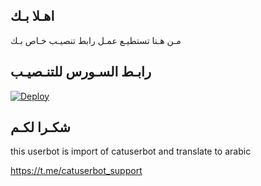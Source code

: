 ## اهـلا بـك
مـن هـنا تستطيـع عمـل رابط تنصيـب خـاص بـك

## رابـط السـورس للتنـصيـب

[![Deploy](https://www.herokucdn.com/deploy/button.svg)](https://heroku.com/deploy?template=https://github.com/aqiwp91/jmthon)

## شكـرا لكـم 


this userbot is import of catuserbot and translate to arabic

https://t.me/catuserbot_support
